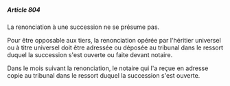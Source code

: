 ##### Article 804

La renonciation à une succession ne se présume pas.

Pour être opposable aux tiers, la renonciation opérée par l'héritier universel ou à titre universel doit être adressée ou déposée au tribunal dans le ressort duquel la succession s'est ouverte ou faite devant notaire.

Dans le mois suivant la renonciation, le notaire qui l'a reçue en adresse copie au tribunal dans le ressort duquel la succession s'est ouverte.


